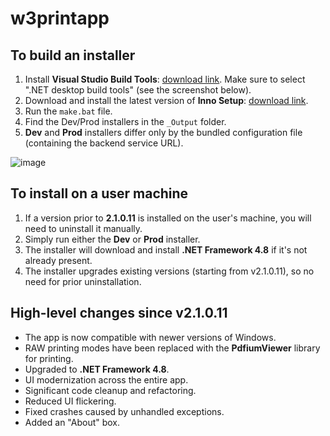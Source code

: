# w3printapp

## To build an installer
1. Install **Visual Studio Build Tools**: [download link](https://aka.ms/vs/17/release/vs_BuildTools.exe). Make sure to select ".NET desktop build tools" (see the screenshot below).
2. Download and install the latest version of **Inno Setup**: [download link](https://jrsoftware.org/isdl.php).
3. Run the `make.bat` file.
4. Find the Dev/Prod installers in the `_Output` folder.
5. **Dev** and **Prod** installers differ only by the bundled configuration file (containing the backend service URL).

![image](https://github.com/user-attachments/assets/83ca85bb-d086-420d-88eb-db3ad22f8daa)

## To install on a user machine
1. If a version prior to **2.1.0.11** is installed on the user's machine, you will need to uninstall it manually.
2. Simply run either the **Dev** or **Prod** installer.
3. The installer will download and install **.NET Framework 4.8** if it's not already present.
4. The installer upgrades existing versions (starting from v2.1.0.11), so no need for prior uninstallation.

## High-level changes since v2.1.0.11
- The app is now compatible with newer versions of Windows.
- RAW printing modes have been replaced with the **PdfiumViewer** library for printing.
- Upgraded to **.NET Framework 4.8**.
- UI modernization across the entire app.
- Significant code cleanup and refactoring.
- Reduced UI flickering.
- Fixed crashes caused by unhandled exceptions.
- Added an "About" box.
